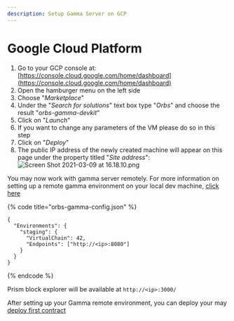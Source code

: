 ```yaml
---
description: Setup Gamma Server on GCP
---
```


# Google Cloud Platform

1. Go to your GCP console at: [https://console.cloud.google.com/home/dashboard](https://console.cloud.google.com/home/dashboard)
2. Open the hamburger menu on the left side
3.  Choose "_Marketplace_"
4. Under the "_Search for solutions_" text box type "_Orbs_" and choose the result "_orbs-gamma-devkit_"
5.  Click on "_Launch_"
6. If you want to change any parameters of the VM  please do so in this step
7. Click on "_Deploy_"
8. The public IP address of the newly created machine will appear on this page under the property titled "_Site address_": ![Screen Shot 2021-03-09 at 16.18.10.png](https://mail.google.com/mail/u/0?ui=2&ik=396b6a8279&attid=0.1&permmsgid=msg-f:1693771032118519606&th=17817bc79c456736&view=fimg&sz=s0-l75-ft&attbid=ANGjdJ8C_ptV1jmJ28uZlPjK9O369GQU4wfSsDF65nnx2fbRa3h5FkIqRIDC3VQHqFjdQ6AbL-2Rr1_HxncoV-JQWgkOSrXqVLcbaWWz1sLMstrXqanNSMKN2ncspMQ&disp=emb&realattid=ii_km23m2cc0)

You may now work with gamma server remotely. For more information on setting up a remote gamma environment on your local dev machine,  [click here](../working-with-multiple-environments.md#gamma-config-json)

{% code title="orbs-gamma-config.json" %}
```text
{
  "Environments": {
    "staging": {
      "VirtualChain": 42,
      "Endpoints": ["http://<ip>:8080"]
    }
  }
}
```
{% endcode %}

Prism block explorer will be available at `http://<ip>:3000/`

After setting up your Gamma remote environment, you can deploy your may [deploy first contract](../../getting-started/deploying-your-first-contract.md)


